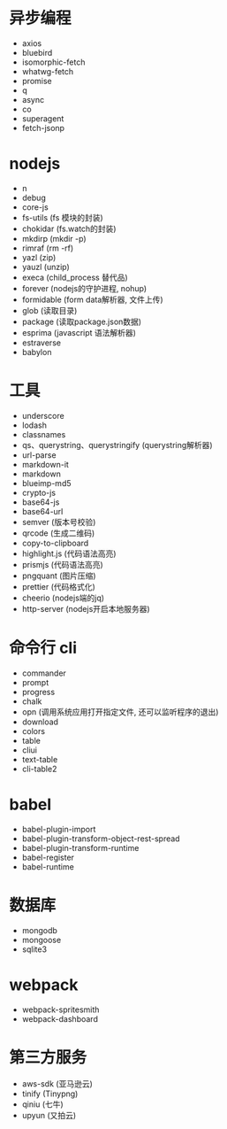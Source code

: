 # 异步编程

* axios
* bluebird
* isomorphic-fetch
* whatwg-fetch
* promise
* q
* async
* co
* superagent
* fetch-jsonp

# nodejs

* n
* debug
* core-js
* fs-utils (fs 模块的封装)
* chokidar (fs.watch的封装)
* mkdirp (mkdir -p)
* rimraf (rm -rf)
* yazl (zip)
* yauzl (unzip)
* execa (child_process 替代品)
* forever (nodejs的守护进程, nohup)
* formidable (form data解析器, 文件上传)
* glob (读取目录)
* package (读取package.json数据)
* esprima (javascript 语法解析器)
* estraverse
* babylon

# 工具

* underscore
* lodash
* classnames
* qs、querystring、querystringify (querystring解析器)
* url-parse
* markdown-it
* markdown
* blueimp-md5
* crypto-js
* base64-js
* base64-url
* semver (版本号校验)
* qrcode (生成二维码)
* copy-to-clipboard
* highlight.js (代码语法高亮)
* prismjs (代码语法高亮)
* pngquant (图片压缩)
* prettier (代码格式化)
* cheerio (nodejs端的jq)
* http-server (nodejs开启本地服务器)


# 命令行 cli

* commander
* prompt
* progress
* chalk
* opn (调用系统应用打开指定文件, 还可以监听程序的退出)
* download
* colors
* table
* cliui
* text-table
* cli-table2

# babel

* babel-plugin-import
* babel-plugin-transform-object-rest-spread
* babel-plugin-transform-runtime
* babel-register
* babel-runtime

# 数据库

* mongodb
* mongoose
* sqlite3

# webpack

* webpack-spritesmith
* webpack-dashboard

# 第三方服务

* aws-sdk (亚马逊云)
* tinify (Tinypng)
* qiniu (七牛)
* upyun (又拍云)